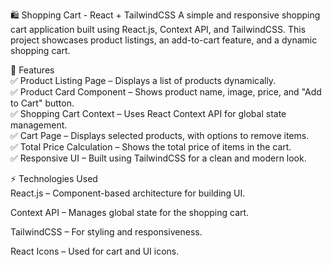 🛍 Shopping Cart - React + TailwindCSS
A simple and responsive shopping cart application built using React.js, Context API, and TailwindCSS. This project showcases product listings, an add-to-cart feature, and a dynamic shopping cart.

🚀 Features<br>
✅ Product Listing Page – Displays a list of products dynamically.<br>
✅ Product Card Component – Shows product name, image, price, and "Add to Cart" button.<br>
✅ Shopping Cart Context – Uses React Context API for global state management.<br>
✅ Cart Page – Displays selected products, with options to remove items.<br>
✅ Total Price Calculation – Shows the total price of items in the cart.<br>
✅ Responsive UI – Built using TailwindCSS for a clean and modern look.<br>

⚡ Technologies Used<br>
React.js – Component-based architecture for building UI.

Context API – Manages global state for the shopping cart.

TailwindCSS – For styling and responsiveness.

React Icons – Used for cart and UI icons.


